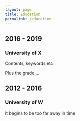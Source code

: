 ```yaml
---
layout: page
title: Education
permalink: /education
---
```


## 2016 - 2019
### University of X
Contents, keywords etc

Plus the grade ...

## 2012 - 2016
### University of W
It begins to be too far away in time
